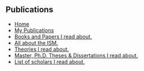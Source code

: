 <!DOCTYPE html>
<html>
<head>
  <title>Dr. Mou's Page.</title>
  <link rel="icon" type="image/x-icon" href="/assets/drm.ico">
  <link rel="stylesheet" href="/assets/styles.css">
  <link href="https://fonts.googleapis.com/css2?family=Cormorant+Garamond&display=swap" rel="stylesheet">
</head>
<body>
<div class="title">

## Publications

</div class="guider">
<ul>

  <li><a href="index.html">Home</a></li>

  <li><a href="pub.html">My Publications</a></li>

  <li><a href="paper.html">Books and Papers I read about.</a></li>

  <li><a href="ism.html">All about the ISM.</a></li>

  <li><a href="theory.html">Theories I read about.</a></li>

  <li><a href="thesis.html">Master, Ph.D. Theses & Dissertations I read about.</a></li>

  <li><a href="people.html">List of scholars I read about.</a></li>

</ul>



</body>
</html>